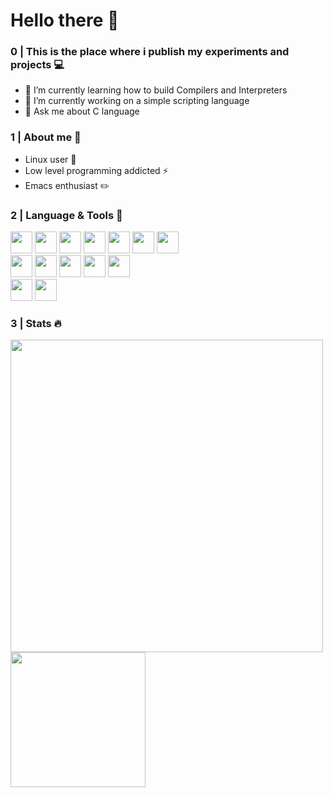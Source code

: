 # Hello there 👋

### 0 | This is the place where i publish my experiments and projects :computer:

- 🌱 I’m currently learning how to build Compilers and Interpreters
- 🔭 I’m currently working on a simple scripting language
- 💬 Ask me about C language

### 1 | About me 🤘
- Linux user :penguin:
- Low level programming addicted :zap:
- Emacs enthusiast :pencil2:

### 2 | Language & Tools 🧰
<div>
  <img src="https://cdn.jsdelivr.net/gh/devicons/devicon/icons/c/c-original.svg" width="35" />
  <img src="https://cdn.jsdelivr.net/gh/devicons/devicon/icons/cplusplus/cplusplus-original.svg" width="35" />
  <img src="https://cdn.jsdelivr.net/gh/devicons/devicon/icons/java/java-original-wordmark.svg" width="35" />
  <img src="https://cdn.jsdelivr.net/gh/devicons/devicon/icons/python/python-original.svg" width="35" />
  <img src="https://cdn.jsdelivr.net/gh/devicons/devicon/icons/javascript/javascript-original.svg" width="35" />
  <img src="https://cdn.jsdelivr.net/gh/devicons/devicon/icons/dart/dart-original.svg" width="35" />
  <img src="https://cdn.jsdelivr.net/gh/devicons/devicon/icons/kotlin/kotlin-original.svg" width="35" />
</div>

<div>
  <img src="https://cdn.jsdelivr.net/gh/devicons/devicon/icons/gcc/gcc-original.svg" width="35" />
  <img src="https://cdn.jsdelivr.net/gh/devicons/devicon/icons/androidstudio/androidstudio-original.svg" width="35" />
  <img src="https://cdn.jsdelivr.net/gh/devicons/devicon/icons/nodejs/nodejs-original-wordmark.svg" width="35" />
  <img src="https://cdn.jsdelivr.net/gh/devicons/devicon/icons/fedora/fedora-original.svg" width="35" />
  <img src="https://cdn.jsdelivr.net/gh/devicons/devicon/icons/android/android-original.svg" width="35" />
</div>

<div>
  <img src="https://cdn.jsdelivr.net/gh/devicons/devicon/icons/vuejs/vuejs-original.svg" width="35" />
  <img src="https://cdn.jsdelivr.net/gh/devicons/devicon/icons/flutter/flutter-original.svg"  width="35" />
</div>


### 3 | Stats 🔥
<div>
  <img src="https://github-readme-stats.vercel.app/api/?username=rax-x&count_private=true&theme=transparent&showicons=true" width="500"/>
  <img src="https://github-readme-stats.vercel.app/api/top-langs/?username=rax-x&langs_count=5&theme=transparent" height="216"/>
</div>
